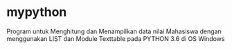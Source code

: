 # mypython
Program untuk Menghitung dan Menampilkan data nilai Mahasiswa dengan menggunakan LIST dan Module Texttable pada PYTHON 3.6 di OS Windows

